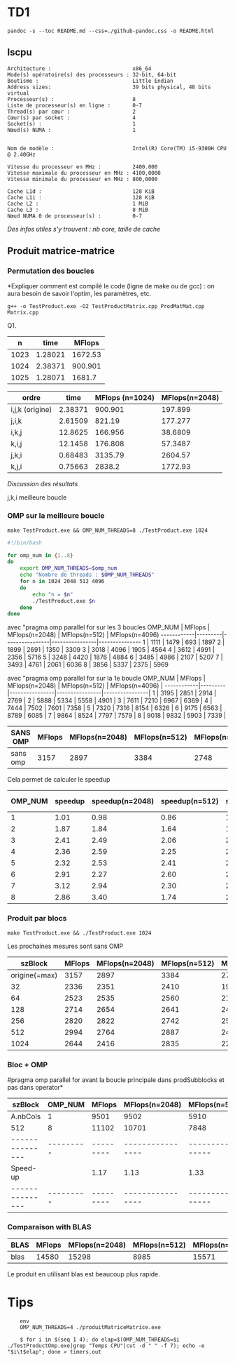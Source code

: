
# TD1

`pandoc -s --toc README.md --css=./github-pandoc.css -o README.html`





## lscpu

```
Architecture :                          x86_64
Mode(s) opératoire(s) des processeurs : 32-bit, 64-bit
Boutisme :                              Little Endian
Address sizes:                          39 bits physical, 48 bits virtual
Processeur(s) :                         8
Liste de processeur(s) en ligne :       0-7
Thread(s) par cœur :                    2
Cœur(s) par socket :                    4
Socket(s) :                             1
Nœud(s) NUMA :                          1


Nom de modèle :                         Intel(R) Core(TM) i5-9300H CPU @ 2.40GHz

Vitesse du processeur en MHz :          2400.000
Vitesse maximale du processeur en MHz : 4100,0000
Vitesse minimale du processeur en MHz : 800,0000

Cache L1d :                             128 KiB
Cache L1i :                             128 KiB
Cache L2 :                              1 MiB
Cache L3 :                              8 MiB
Nœud NUMA 0 de processeur(s) :          0-7

```

*Des infos utiles s'y trouvent : nb core, taille de cache*



## Produit matrice-matrice



### Permutation des boucles

*Expliquer comment est compilé le code (ligne de make ou de gcc) : on aura besoin de savoir l'optim, les paramètres, etc.

`g++ -o TestProduct.exe -O2 TestProductMatrix.cpp ProdMatMat.cpp Matrix.cpp`


Q1. 

n   |  time   | MFlops  |
----|---------|---------|
1023| 1.28021 | 1672.53 |
1024| 2.38371 | 900.901 |
1025| 1.28071 | 1681.7  |


  ordre           | time    | MFlops (n=1024) | MFlops(n=2048) 
------------------|---------|-----------------|----------------
i,j,k (origine)   | 2.38371 |     900.901     |    197.899
j,i,k             | 2.61509 |     821.19      |    177.277
i,k,j             | 12.8625 |     166.956     |    38.6809
k,i,j             | 12.1458 |     176.808     |    57.3487
j,k,i             | 0.68483 |     3135.79     |    2604.57
k,j,i             | 0.75663 |     2838.2      |    1772.93


*Discussion des résultats*

j,k,i meilleure boucle


### OMP sur la meilleure boucle 

`make TestProduct.exe && OMP_NUM_THREADS=8 ./TestProduct.exe 1024`

```sh
#!/bin/bash

for omp_num in {1..8}
do
	export OMP_NUM_THREADS=$omp_num
	echo "Nombre de threads : $OMP_NUM_THREADS"
	for n in 1024 2048 512 4096
	do
		echo "n = $n"
		./TestProduct.exe $n
	done
done
```
avec "pragma omp parallel for sur les 3 boucles
  OMP_NUM   | MFlops  | MFlops(n=2048) | MFlops(n=512)  | MFlops(n=4096)
------------|---------|----------------|----------------|---------------
1           |  1111   | 1479           | 693            | 1897
2           |  1899   | 2691           | 1350           | 3309
3           |  3018   | 4096           | 1905           | 4564
4           |  3612   | 4991           | 2356           | 5716 
5           |  3248   | 4420           | 1876           | 4884
6           |  3485   | 4986           | 2107           | 5207
7           |  3493   | 4761           | 2061           | 6036
8           |  3856   | 5337           | 2375           | 5969

avec "pragma omp parallel for sur la 1e boucle
  OMP_NUM   | MFlops  | MFlops(n=2048) | MFlops(n=512)  | MFlops(n=4096) |
------------|---------|----------------|----------------|----------------|
1           |  3195   | 2851           | 2914           | 2769           |
2           |  5888   | 5334           | 5558           | 4901           |
3           |  7611   | 7210           | 6967           | 6369           |
4           |  7444   | 7502           | 7601           | 7358           |
5           |  7320   | 7316           | 8154           | 6326           |
6           |  9175   | 6563           | 8789           | 6085           |
7           |  9864   | 8524           | 7797           | 7579           |
8           |  9018   | 9832           | 5903           | 7339           |


  SANS OMP  | MFlops  | MFlops(n=2048) | MFlops(n=512)  | MFlops(n=4096)
------------|---------|----------------|----------------|---------------
 sans omp   |  3157   | 2897           | 3384           | 2748
 
Cela permet de calculer le speedup
 
  OMP_NUM   | speedup | speedup(n=2048) | speedup(n=512) | speedup(n=4096)| speedup moyen |
------------|---------|-----------------|----------------|----------------|---------------|
1           |  1.01   | 0.98            | 0.86           | 1              | 0.96          |
2           |  1.87   | 1.84            | 1.64           | 1.78           | 1.78          |
3           |  2.41   | 2.49            | 2.06           | 2.32           | 2.32          |
4           |  2.36   | 2.59            | 2.25           | 2.68           | 2.47          |
5           |  2.32   | 2.53            | 2.41           | 2.30           | 2.39          |
6           |  2.91   | 2.27            | 2.60           | 2.21           | 2.50          |
7           |  3.12   | 2.94            | 2.30           | 2.76           | 2.78          |
8           |  2.86   | 3.40            | 1.74           | 2.67           | 2.67          |



### Produit par blocs

`make TestProduct.exe && ./TestProduct.exe 1024`

Les prochaines mesures sont sans OMP

  szBlock         | MFlops  | MFlops(n=2048) | MFlops(n=512)  | MFlops(n=4096)
------------------|---------|----------------|----------------|---------------
origine(=max)     |  3157   | 2897           | 3384           | 2748
32                |  2336   | 2351           | 2410           | 1919
64                |  2523   | 2535           | 2560           | 2148
128               |  2714   | 2654           | 2641           | 2458
256               |  2820   | 2822           | 2742           | 2524
512               |  2994   | 2764           | 2887           | 2460
1024              |  2644   | 2416           | 2835           | 2269




### Bloc + OMP

#pragma omp parallel for avant la boucle principale dans prodSubblocks et pas dans operator*

  szBlock      | OMP_NUM | MFlops  | MFlops(n=2048) | MFlops(n=512)  | MFlops(n=4096)|
---------------|---------|---------|----------------|----------------|---------------|
A.nbCols       |  1      | 9501    | 9502           | 5910           | 8342          |
512            |  8      | 11102   | 10701          | 7848           | 11510         |
---------------|---------|---------|----------------|----------------|---------------|
Speed-up       |         | 1.17    | 1.13           | 1.33           | 1.38          |
---------------|---------|---------|----------------|----------------|---------------|



### Comparaison with BLAS

  BLAS  | MFlops  | MFlops(n=2048) | MFlops(n=512)  | MFlops(n=4096)
--------|---------|----------------|----------------|---------------
  blas  |  14580  | 15298          | 8985           | 15571

Le produit en utilisant blas est beaucoup plus rapide.

# Tips 

```
	env 
	OMP_NUM_THREADS=4 ./produitMatriceMatrice.exe
```

```
    $ for i in $(seq 1 4); do elap=$(OMP_NUM_THREADS=$i ./TestProductOmp.exe|grep "Temps CPU"|cut -d " " -f 7); echo -e "$i\t$elap"; done > timers.out
```
